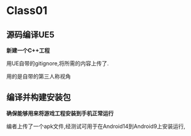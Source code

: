 # Class01

## 源码编译UE5

**新建一个C++工程**

用UE自带的gitignore,将所需的内容上传了.

用的是自带的第三人称视角

## 编译并构建安装包

**确保能够用来将游戏工程安装到手机正常运行**

编者上传了一个apk文件,经测试可用于在Android14到Android9上安装运行,


